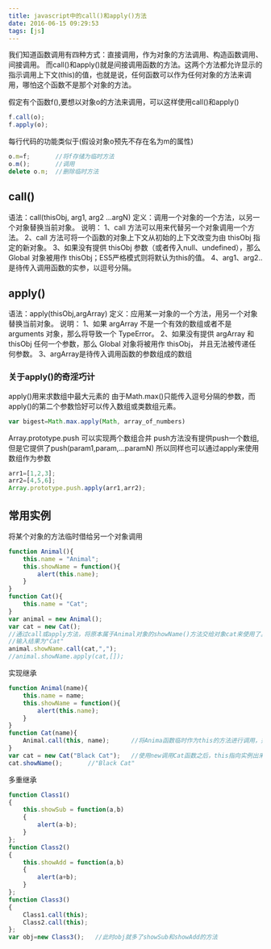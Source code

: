 ```yaml
---
title: javascript中的call()和apply()方法
date: 2016-06-15 09:29:53
tags: [js]
---
```

我们知道函数调用有四种方式：直接调用，作为对象的方法调用、构造函数调用、间接调用。
而call()和apply()就是间接调用函数的方法。这两个方法都允许显示的指示调用上下文(this)的值，也就是说，任何函数可以作为任何对象的方法来调用，哪怕这个函数不是那个对象的方法。

假定有个函数f(),要想以对象o的方法来调用，可以这样使用call()和apply()
```javascript
f.call(o);
f.apply(o);
```
每行代码的功能类似于(假设对象o预先不存在名为m的属性)
```javascript 
o.m=f;       //将f存储为临时方法
o.m();		 //调用
delete o.m;  //删除临时方法
```
## call() ##
语法：call(thisObj, arg1, arg2 ...argN) 
定义：调用一个对象的一个方法，以另一个对象替换当前对象。 
说明： 
1、call 方法可以用来代替另一个对象调用一个方法。
2、call 方法可将一个函数的对象上下文从初始的上下文改变为由 thisObj 指定的新对象。 
3、如果没有提供 thisObj 参数（或者传入null、undefined），那么 Global 对象被用作 thisObj；ES5严格模式则将默认为this的值。
4、arg1、arg2..是待传入调用函数的实参，以逗号分隔。

## apply() ##
语法：apply(thisObj,argArray) 
定义：应用某一对象的一个方法，用另一个对象替换当前对象。 
说明： 
1、如果 argArray 不是一个有效的数组或者不是 arguments 对象，那么将导致一个 TypeError。 
2、如果没有提供 argArray 和 thisObj 任何一个参数，那么 Global 对象将被用作 thisObj， 并且无法被传递任何参数。
3、argArray是待传入调用函数的参数组成的数组

### 关于apply()的奇淫巧计 ###
apply()用来求数组中最大元素的
由于Math.max()只能传入逗号分隔的参数，而apply()的第二个参数恰好可以传入数组或类数组元素。
```javascript
var bigest=Math.max.apply(Math, array_of_numbers)
```
Array.prototype.push 可以实现两个数组合并
push方法没有提供push一个数组,但是它提供了push(param1,param,…paramN) 所以同样也可以通过apply来使用数组作为参数
```javascript
arr1=[1,2,3];
arr2=[4,5,6];
Array.prototype.push.apply(arr1,arr2);  
```
## 常用实例 ##
将某个对象的方法临时借给另一个对象调用
```javascript
function Animal(){    
    this.name = "Animal";    
    this.showName = function(){    
        alert(this.name);    
    }    
}    
function Cat(){    
    this.name = "Cat";    
}    
var animal = new Animal();    
var cat = new Cat();    
//通过call或apply方法，将原本属于Animal对象的showName()方法交给对象cat来使用了。    
//输入结果为"Cat"    
animal.showName.call(cat,",");    
//animal.showName.apply(cat,[]);  
```
实现继承
```javascript
function Animal(name){      
    this.name = name;      
    this.showName = function(){      
        alert(this.name);      
    }      
}      
function Cat(name){    
    Animal.call(this, name);      //将Anima函数临时作为this的方法进行调用，并且传入Cat方法的参数name
}           
var cat = new Cat("Black Cat");   //使用new调用Cat函数之后，this指向实例出来的对象cat；如果不使用new调用，则this指向全局对象。
cat.showName();       //"Black Cat"
```
多重继承
```javascript
function Class1()  
{  
    this.showSub = function(a,b)  
    {  
        alert(a-b);  
    }  
};   
function Class2()  
{  
    this.showAdd = function(a,b)  
    {  
        alert(a+b);  
    }  
};   
function Class3()  
{  
    Class1.call(this);  
    Class2.call(this);  
};
var obj=new Class3();   //此时obj就多了showSub和showAdd的方法
```